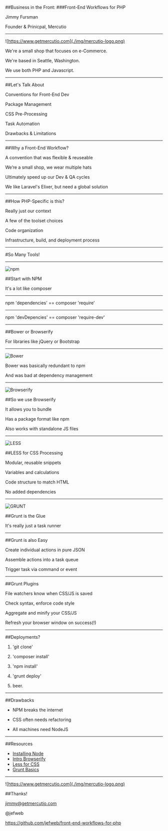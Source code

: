 ##Business in the Front:
###Front-End Workflows for PHP

Jimmy Fursman

Founder & Prinicpal, Mercutio

---

![https://www.getmercutio.com](./img/mercutio-logo.png) <!-- .element: style="border:none;box-shadow:none" -->

We're a small shop that focuses on e-Commerce.

We're based in Seattle, Washington.  

We use both PHP and Javascript.

---

##Let's Talk About

Conventions for Front-End Dev

Package Management <!-- .element: class="fragment" data-fragment-index="1" -->

CSS Pre-Processing <!-- .element: class="fragment" data-fragment-index="2" -->

Task Automation <!-- .element: class="fragment" data-fragment-index="3" -->

Drawbacks & Limitations  <!-- .element: class="fragment" data-fragment-index="4" -->

---

##Why a Front-End Workflow?

A convention that was flexible & reuseable <!-- .element: class="fragment" data-fragment-index="0" -->

We’re a small shop, we wear multiple hats <!-- .element: class="fragment" data-fragment-index="1" -->

Ultimately speed up our Dev & QA cycles <!-- .element: class="fragment" data-fragment-index="2" -->

We like Laravel's Elixer, but need a global solution <!-- .element: class="fragment" data-fragment-index="3" -->

---

##How PHP-Specific is this?

Really just our context

A few of the toolset choices <!-- .element: class="fragment" data-fragment-index="0" -->

Code organization <!-- .element: class="fragment" data-fragment-index="1" -->

Infrastructure, build, and deployment process   <!-- .element: class="fragment" data-fragment-index="2" -->

---

#So Many Tools! 

---

![npm](./img/npm.png) <!-- .element: width="300" style="border:none;box-shadow:none" -->

##Start with NPM

It's a lot like composer

---

npm 'dependencies' == composer 'require'

---

npm 'devDepencies' == composer 'require-dev'

---

##Bower or Browserify 

For libraries like jQuery or Bootstrap

---

![Bower](./img/bower.png) <!-- .element: width="300" style="border:none;box-shadow:none" -->

Bower was basically redundant to npm 

And was bad at dependency management   <!-- .element: class="fragment" data-fragment-index="1" -->

---

![Browserify](./img/browserify.png) <!-- .element: width="600" style="border:none;box-shadow:none" -->

##So we use Browserify 

It allows you to bundle <!-- .element: class="fragment" data-fragment-index="0" -->

Has a package format like npm <!-- .element: class="fragment" data-fragment-index="1" -->

Also works with standalone JS files   <!-- .element: class="fragment" data-fragment-index="2" -->

---

![LESS](./img/less.png) <!-- .element: width="300" style="border:none;box-shadow:none" -->

##LESS for CSS Processing

Modular, reusable snippets <!-- .element: class="fragment" data-fragment-index="0" -->

Variables and calculations <!-- .element: class="fragment" data-fragment-index="1" -->

Code structure to match HTML <!-- .element: class="fragment" data-fragment-index="2" -->

No added dependencies <!-- .element: class="fragment" data-fragment-index="3" -->

---

![GRUNT](./img/grunt.png) <!-- .element: width="150" style="border:none;box-shadow:none" -->

##Grunt is the Glue

It's really just a task runner

---

##Grunt is also Easy

Create individual actions in pure JSON <!-- .element: class="fragment" data-fragment-index="0" -->

Assemble actions into a task queue <!-- .element: class="fragment" data-fragment-index="1" -->

Trigger task via command or event <!-- .element: class="fragment" data-fragment-index="2" -->

---

##Grunt Plugins

File watchers know when CSS/JS is saved <!-- .element: class="fragment" data-fragment-index="0" -->

Check syntax, enforce code style <!-- .element: class="fragment" data-fragment-index="1" -->

Aggregate and minify your CSS/JS <!-- .element: class="fragment" data-fragment-index="2" -->

Refresh your browser window on success(!) <!-- .element: class="fragment" data-fragment-index="3" -->

---

##Deployments?

1. 'git clone' <!-- .element: class="fragment" data-fragment-index="0" -->

2. 'composer install' <!-- .element: class="fragment" data-fragment-index="1" -->

3. 'npm install' <!-- .element: class="fragment" data-fragment-index="2" -->

4. 'grunt deploy' <!-- .element: class="fragment" data-fragment-index="3" -->

5. beer. <!-- .element: class="fragment" data-fragment-index="4" -->

---

##Drawbacks

* NPM breaks the internet

* CSS often needs refactoring

* All machines need NodeJS

---

##Resources

* [Installing Node](https://coolestguidesontheplanet.com/installing-node-js-on-osx-10-10-yosemite/)
* [Intro Browserify](http://word.bitly.com/post/101360133837/browserify)
* [Less for CSS](http://verekia.com/less-css/dont-read-less-css-tutorial-highly-addictive/)
* [Grunt Basics](http://www.hongkiat.com/blog/automate-workflow-with-grunt/)

---

![https://www.getmercutio.com](./img/mercutio-logo.png) <!-- .element: style="border:none;box-shadow:none" -->

##Thanks!

jimmy@getmercutio.com

@jefweb

https://github.com/jefweb/front-end-workflows-for-php



